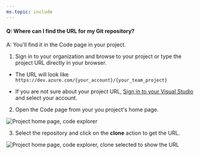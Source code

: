 ```yaml
---
ms.topic: include
---
```


#### Q: Where can I find the URL for my Git repository?

A: You'll find it in the Code page in your project.

1. Sign in to your organization and browse to your project or type the project URL directly in your browser. 

* The URL will look like ```https://dev.azure.com/{your_account}/{your_team_project}```

* If you are not sure about your project URL, [Sign in to your Visual Studio](http://go.microsoft.com/fwlink/?LinkID=309329) and select your account.

2. Open the Code page from your you project's home page.   

 ![Project home page, code explorer](_img/code-explorer.png)   

3. Select the repository and click on the **clone** action to get the URL.   

 ![Project home page, code explorer, clone selected to show the URL](_img/clone-url.png)

